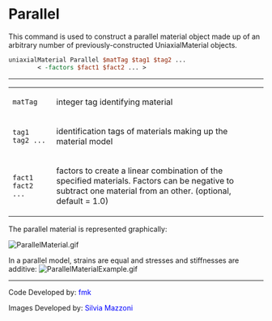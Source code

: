 # Parallel

<p>This command is used to construct a parallel material object made up
of an arbitrary number of previously-constructed UniaxialMaterial
objects.</p>

```tcl
uniaxialMaterial Parallel $matTag $tag1 $tag2 ...
        < -factors $fact1 $fact2 ... >
```

<hr />
<table>
<tbody>
<tr class="odd">
<td><code class="parameter-table-variable">matTag</code></td>
<td><p>integer tag identifying material</p></td>
</tr>
<tr class="even">
<td><code>tag1 tag2 ...</code></td>
<td><p>identification tags of materials making up the material
model</p></td>
</tr>
<tr class="odd">
<td><p><code>fact1 fact2 ...</code></p></td>
<td><p>factors to create a linear combination of the specified
materials. Factors can be negative to subtract one material from an
other. (optional, default = 1.0)</p></td>
</tr>
</tbody>
</table>

The parallel material is represented graphically: 

<img
src="/OpenSeesRT/contrib/static/ParallelMaterial.gif" title="ParallelMaterial.gif"
alt="ParallelMaterial.gif" />

<p>In a parallel model, strains are equal and stresses and stiffnesses
are additive: <img src="/OpenSeesRT/contrib/static/ParallelMaterialExample.gif"
title="ParallelMaterialExample.gif"
alt="ParallelMaterialExample.gif" /></p>
<hr />
<p>Code Developed by: <span style="color:blue"> fmk
</span></p>
<p>Images Developed by: <span style="color:blue"> Silvia Mazzoni
</span></p>

